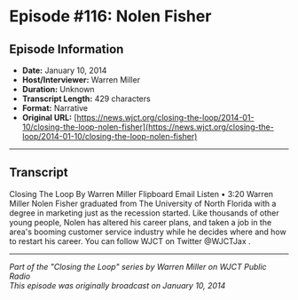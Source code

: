 # Episode #116: Nolen Fisher



## Episode Information

- **Date:** January 10, 2014
- **Host/Interviewer:** Warren Miller
- **Duration:** Unknown
- **Transcript Length:** 429 characters
- **Format:** Narrative
- **Original URL:** [https://news.wjct.org/closing-the-loop/2014-01-10/closing-the-loop-nolen-fisher](https://news.wjct.org/closing-the-loop/2014-01-10/closing-the-loop-nolen-fisher)

---

## Transcript

Closing The Loop
By
Warren Miller
Flipboard
Email
Listen
•
3:20
Warren Miller
Nolen Fisher graduated from The University of North Florida with a degree in marketing just as the recession started.
Like thousands of other young people, Nolen has altered his career plans, and taken a job in the area's booming customer service industry while he decides where and how to restart his career.
You can follow WJCT on Twitter
@WJCTJax
.

---

*Part of the "Closing the Loop" series by Warren Miller on WJCT Public Radio*  
*This episode was originally broadcast on January 10, 2014*
